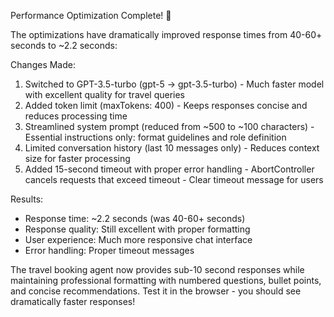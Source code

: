 Performance Optimization Complete! 🚀

  The optimizations have dramatically improved response times from 40-60+ seconds to ~2.2 seconds:

  Changes Made:

  1. Switched to GPT-3.5-turbo (gpt-5 → gpt-3.5-turbo)
    - Much faster model with excellent quality for travel queries
  2. Added token limit (maxTokens: 400)
    - Keeps responses concise and reduces processing time
  3. Streamlined system prompt (reduced from ~500 to ~100 characters)
    - Essential instructions only: format guidelines and role definition
  4. Limited conversation history (last 10 messages only)
    - Reduces context size for faster processing
  5. Added 15-second timeout with proper error handling
    - AbortController cancels requests that exceed timeout
    - Clear timeout message for users

  Results:

  - Response time: ~2.2 seconds (was 40-60+ seconds)
  - Response quality: Still excellent with proper formatting
  - User experience: Much more responsive chat interface
  - Error handling: Proper timeout messages

  The travel booking agent now provides sub-10 second responses while maintaining professional formatting with numbered questions, bullet points, and concise
  recommendations. Test it in the browser - you should see dramatically faster responses!